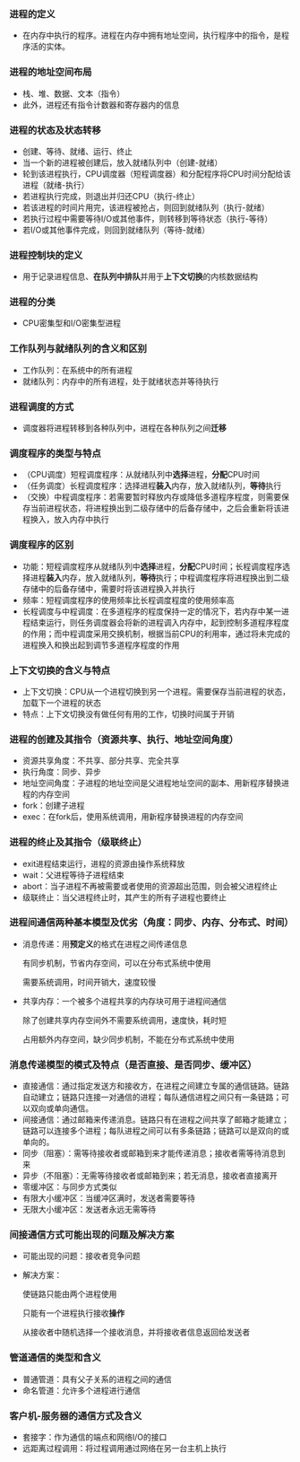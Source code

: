 ### 进程的定义

- 在内存中执行的程序。进程在内存中拥有地址空间，执行程序中的指令，是程序活的实体。



### 进程的地址空间布局

- 栈、堆、数据、文本（指令）
- 此外，进程还有指令计数器和寄存器内的信息



### 进程的状态及状态转移

- 创建、等待、就绪、运行、终止
- 当一个新的进程被创建后，放入就绪队列中（创建-就绪）
- 轮到该进程执行，CPU调度器（短程调度器）和分配程序将CPU时间分配给该进程（就绪-执行）
- 若进程执行完成，则退出并归还CPU（执行-终止）
- 若该进程的时间片用完，该进程被抢占，则回到就绪队列（执行-就绪）
- 若执行过程中需要等待I/O或其他事件，则转移到等待状态（执行-等待）
- 若I/O或其他事件完成，则回到就绪队列（等待-就绪）



### 进程控制块的定义

- 用于记录进程信息、**在队列中排队**并用于**上下文切换**的内核数据结构



### 进程的分类

- CPU密集型和I/O密集型进程



### 工作队列与就绪队列的含义和区别

- 工作队列：在系统中的所有进程
- 就绪队列：内存中的所有进程，处于就绪状态并等待执行



### 进程调度的方式

- 调度器将进程转移到各种队列中，进程在各种队列之间**迁移**



### 调度程序的类型与特点

- （CPU调度）短程调度程序：从就绪队列中**选择**进程，**分配**CPU时间
- （任务调度）长程调度程序：选择进程**装入**内存，放入就绪队列，**等待**执行
- （交换）中程调度程序：若需要暂时释放内存或降低多道程序程度，则需要保存当前进程状态，将进程换出到二级存储中的后备存储中，之后会重新将该进程换入，放入内存中执行



### 调度程序的区别

- 功能：短程调度程序从就绪队列中**选择**进程，**分配**CPU时间；长程调度程序选择进程**装入**内存，放入就绪队列，**等待**执行；中程调度程序将进程换出到二级存储中的后备存储中，需要时将该进程换入并执行
- 频率：短程调度程序的使用频率比长程调度程度的使用频率高
- 长程调度与中程调度：在多道程序的程度保持一定的情况下，若内存中某一进程结束运行，则任务调度器会将新的进程调入内存中，起到控制多道程序程度的作用；而中程调度采用交换机制，根据当前CPU的利用率，通过将未完成的进程换入和换出起到调节多道程序程度的作用



### 上下文切换的含义与特点

- 上下文切换：CPU从一个进程切换到另一个进程。需要保存当前进程的状态，加载下一个进程的状态
- 特点：上下文切换没有做任何有用的工作，切换时间属于开销



### 进程的创建及其指令（资源共享、执行、地址空间角度）

- 资源共享角度：不共享、部分共享、完全共享
- 执行角度：同步、异步
- 地址空间角度：子进程的地址空间是父进程地址空间的副本、用新程序替换进程的内存空间
- fork：创建子进程
- exec：在fork后，使用系统调用，用新程序替换进程的内存空间



### 进程的终止及其指令（级联终止）

- exit进程结束运行，进程的资源由操作系统释放
- wait：父进程等待子进程结束
- abort：当子进程不再被需要或者使用的资源超出范围，则会被父进程终止
- 级联终止：当父进程终止时，其产生的所有子进程也要终止



### 进程间通信两种基本模型及优劣（角度：同步、内存、分布式、时间）

- 消息传递：用**预定义**的格式在进程之间传递信息

  有同步机制，节省内存空间，可以在分布式系统中使用

  需要系统调用，时间开销大，速度较慢

- 共享内存：一个被多个进程共享的内存块可用于进程间通信

  除了创建共享内存空间外不需要系统调用，速度快，耗时短

  占用额外内存空间，缺少同步机制，不能在分布式系统中使用



### 消息传递模型的模式及特点（是否直接、是否同步、缓冲区）

- 直接通信：通过指定发送方和接收方，在进程之间建立专属的通信链路。链路自动建立；链路只连接一对通信的进程；每队通信进程之间只有一条链路；可以双向或单向通信。
- 间接通信：通过邮箱来传递消息。链路只有在进程之间共享了邮箱才能建立；链路可以连接多个进程；每队进程之间可以有多条链路；链路可以是双向的或单向的。
- 同步（阻塞）：需等待接收者或邮箱到来才能传递消息；接收者需等待消息到来
- 异步（不阻塞）：无需等待接收者或邮箱到来；若无消息，接收者直接离开
- 零缓冲区：与同步方式类似
- 有限大小缓冲区：当缓冲区满时，发送者需要等待
- 无限大小缓冲区：发送者永远无需等待



### 间接通信方式可能出现的问题及解决方案

- 可能出现的问题：接收者竞争问题

- 解决方案：

  使链路只能由两个进程使用

  只能有一个进程执行接收**操作**

  从接收者中随机选择一个接收消息，并将接收者信息返回给发送者



### 管道通信的类型和含义

- 普通管道：具有父子关系的进程之间的通信
- 命名管道：允许多个进程进行通信



### 客户机-服务器的通信方式及含义

- 套接字：作为通信的端点和网络I/O的接口
- 远距离过程调用：将过程调用通过网络在另一台主机上执行
